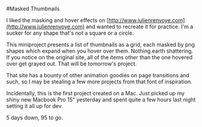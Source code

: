 #Masked Thumbnails

I liked the masking and hover effects on [http://www.julienrenvoye.com](http://www.julienrenvoye.com) and wanted to recreate it for practice. I'm a sucker for any shape that's not a square or a circle.

This miniproject presents a list of thumbnails as a grid, each masked by png shapes which expand when you hover over them. Nothing earth shattering. If you notice on the original site, all of the items other than the one hovered over get grayed out. That will be tomorrow's project.
 
That site has a bounty of other animation goodies on page transitions and such, so I may be stealing a few more projects from that font of inspiration.

Incidentally, this is the first project created on a Mac. Just picked up my shiny new Macbook Pro 15" yesterday and spent quite a few hours last night setting it all up for dev.

5 days down, 95 to go.